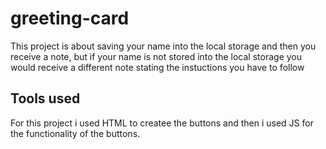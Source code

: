 # greeting-card
This project is about saving your name into the local storage and then you receive a note, but if your name is not stored into the local storage you would  receive a different note stating the instuctions you have to follow
## Tools used
For this project i used HTML to createe the buttons and then i used JS for the functionality of the buttons. 